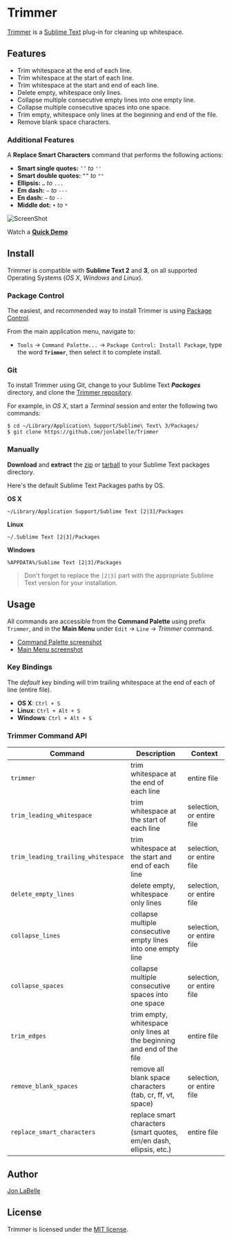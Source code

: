 Trimmer
=======

[Trimmer](http://jonlabelle.github.io/Trimmer) is a [Sublime Text](http://www.sublimetext.com) plug-in for cleaning up whitespace.

## Features

- Trim whitespace at the end of each line.
- Trim whitespace at the start of each line.
- Trim whitespace at the start and end of each line.
- Delete empty, whitespace only lines.
- Collapse multiple consecutive empty lines into one empty line.
- Collapse multiple consecutive spaces into one space.
- Trim empty, whitespace only lines at the beginning and end of the file.
- Remove blank space characters.

### Additional Features

A **Replace Smart Characters** command that performs the following actions:

* **Smart single quotes:** `’‘` *to* `''`
* **Smart double quotes:** `“”` *to* `""`
* **Ellipsis:** `…` *to* `...`
* **Em dash:** `—` *to* `---`
* **En dash:** `–` *to* `--`
* **Middle dot:** `•` *to* `*`

![ScreenShot](https://raw.githubusercontent.com/jonlabelle/Trimmer/gh-pages/images/trimmer_ss_cmd_palette.png)

Watch a [**Quick Demo**](https://raw.githubusercontent.com/jonlabelle/Trimmer/gh-pages/images/trimmer_demo.gif)

## Install

Trimmer is compatible with **Sublime Text 2** and **3**, on all supported Operating
Systems (*OS X*, *Windows* and *Linux*).

### Package Control

The easiest, and recommended way to install Trimmer is using
[Package Control](https://sublime.wbond.net).

From the main application menu, navigate to:

- `Tools` -> `Command Palette...` -> `Package Control: Install Package`, type
  the word **`Trimmer`**, then select it to complete install.

### Git

To install Trimmer using Git, change to your Sublime Text ***Packages***
directory, and clone the [Trimmer repository](https://github.com/jonlabelle/Trimmer).

For example, in *OS X*, start a *Terminal* session and enter the following 
two commands:

	$ cd ~/Library/Application\ Support/Sublime\ Text\ 3/Packages/
	$ git clone https://github.com/jonlabelle/Trimmer

### Manually

**Download** and **extract** the [zip](https://github.com/jonlabelle/Trimmer/zipball/master)
or [tarball](https://github.com/jonlabelle/Trimmer/tarball/master) to your
Sublime Text packages directory.

Here's the default Sublime Text Packages paths by OS.

**OS X**

	~/Library/Application Support/Sublime Text [2|3]/Packages

**Linux**

	~/.Sublime Text [2|3]/Packages

**Windows**

	%APPDATA%/Sublime Text [2|3]/Packages

> Don't forget to replace the `[2|3]` part with the appropriate Sublime Text
> version for your installation.

## Usage

All commands are accessible from the **Command Palette** using prefix
`Trimmer`, and in the **Main Menu** under `Edit` -> `Line` -> *Trimmer* command.

- [Command Palette screenshot](https://raw.githubusercontent.com/jonlabelle/Trimmer/gh-pages/images/trimmer_ss_cmd_palette.png)
- [Main Menu screenshot](https://raw.githubusercontent.com/jonlabelle/Trimmer/gh-pages/images/trimmer_ss_main_menu.png)

### Key Bindings

The *default* key binding will trim trailing whitespace at the end of each of
line (entire file).

- **OS X**: `Ctrl + S`
- **Linux**: `Ctrl + Alt + S`
- **Windows**: `Ctrl + Alt + S`

### Trimmer Command API

|              Command               |                              Description                               |          Context          |
|------------------------------------|------------------------------------------------------------------------|---------------------------|
| `trimmer`                          | trim whitespace at the end of each line                                | entire file               |
| `trim_leading_whitespace`          | trim whitespace at the start of each line                              | selection, or entire file |
| `trim_leading_trailing_whitespace` | trim whitespace at the start and end of each line                      | selection, or entire file |
| `delete_empty_lines`               | delete empty, whitespace only lines                                    | selection, or entire file |
| `collapse_lines`                   | collapse multiple consecutive empty lines into one empty line          | selection, or entire file |
| `collapse_spaces`                  | collapse multiple consecutive spaces into one space                    | selection, or entire file |
| `trim_edges`                       | trim empty, whitespace only lines at the beginning and end of the file | entire file               |
| `remove_blank_spaces`              | remove all blank space characters (tab, cr, ff, vt, space)             | selection, or entire file |
| `replace_smart_characters`         | replace smart characters (smart quotes, em/en dash, ellipsis, etc.)    | entire file               |

## Author

[Jon LaBelle](http://jonlabelle.com)

## License

Trimmer is licensed under the [MIT license](http://opensource.org/licenses/MIT).
